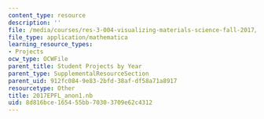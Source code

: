 ```yaml
---
content_type: resource
description: ''
file: /media/courses/res-3-004-visualizing-materials-science-fall-2017/8d816bce165455bb70303709e62c4312_2017EPFL_anon1.nb
file_type: application/mathematica
learning_resource_types:
- Projects
ocw_type: OCWFile
parent_title: Student Projects by Year
parent_type: SupplementalResourceSection
parent_uid: 912fc084-9e83-2bfd-38af-df58a71a8917
resourcetype: Other
title: 2017EPFL_anon1.nb
uid: 8d816bce-1654-55bb-7030-3709e62c4312
---
```

